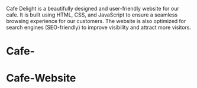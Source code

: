 Cafe Delight is a beautifully designed and user-friendly website for our cafe. It is built using HTML, CSS, and JavaScript to ensure a seamless browsing experience for our customers. The website is also optimized for search engines (SEO-friendly) to improve visibility and attract more visitors.
# Cafe-
# Cafe-Website
